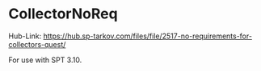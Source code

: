 # CollectorNoReq

Hub-Link: https://hub.sp-tarkov.com/files/file/2517-no-requirements-for-collectors-quest/

For use with SPT 3.10.
